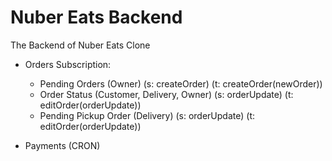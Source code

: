 # Nuber Eats Backend

The Backend of Nuber Eats Clone

- Orders Subscription:

  - Pending Orders (Owner) (s: createOrder) (t: createOrder(newOrder))
  - Order Status (Customer, Delivery, Owner) (s: orderUpdate) (t: editOrder(orderUpdate))
  - Pending Pickup Order (Delivery) (s: orderUpdate) (t: editOrder(orderUpdate))

- Payments (CRON)
